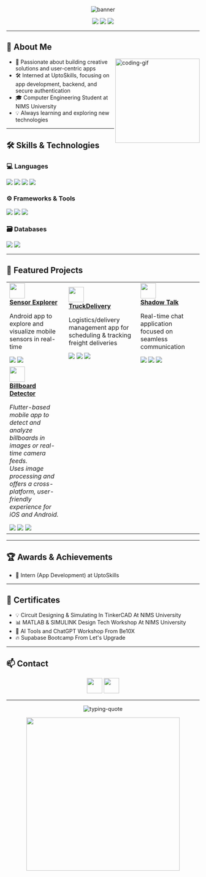 <!-- Banner -->
<p align="center">
  <img src="https://capsule-render.vercel.app/api?type=waving&color=0:0175C2,100:02569B&height=180&section=header&text=Yash%20Jain&fontSize=48&fontAlign=50&desc=Aspiring%20Software%20Developer%20|%20Computer%20Engineering%20Student&descAlign=50&descSize=20&animation=fadeIn" alt="banner" />
</p>

<p align="center">
  <a href="https://github.com/Yashjain329" target="_blank"><img src="https://img.shields.io/badge/GitHub-Yashjain329-181717?style=for-the-badge&logo=github&logoColor=white" /></a>
  <a href="mailto:Yashjain9350@gmail.com"><img src="https://img.shields.io/badge/Email-Yashjain9350-D14836?style=for-the-badge&logo=gmail&logoColor=white" /></a>
  <a href="https://www.linkedin.com/in/yash-jain329/" target="_blank"><img src="https://img.shields.io/badge/LinkedIn-Yash%20Jain-0A66C2?style=for-the-badge&logo=linkedin&logoColor=white" /></a>
</p>

---

<!-- Animated About Me Section -->
## 🧠 About Me

<img align="right" src="https://media.giphy.com/media/qgQUggAC3Pfv687qPC/giphy.gif" width="220" alt="coding-gif" />

- 🚀 Passionate about building creative solutions and user-centric apps  
- 🛠️ Interned at UptoSkills, focusing on app development, backend, and secure authentication  
- 🎓 Computer Engineering Student at NIMS University  
- 💡 Always learning and exploring new technologies

---

## 🛠️ Skills & Technologies

### 💻 Languages
<span>
  <img src="https://img.shields.io/badge/Dart-0175C2?style=for-the-badge&logo=dart&logoColor=white" />
  <img src="https://img.shields.io/badge/HTML5-E34F26?style=for-the-badge&logo=html5&logoColor=white" />
  <img src="https://img.shields.io/badge/CSS3-1572B6?style=for-the-badge&logo=css3&logoColor=white" />
  <img src="https://img.shields.io/badge/Python-3776AB?style=for-the-badge&logo=python&logoColor=white" />
</span>

### ⚙️ Frameworks & Tools
<span>
  <img src="https://img.shields.io/badge/Flutter-02569B?style=for-the-badge&logo=flutter&logoColor=white" />
  <img src="https://img.shields.io/badge/Android_Studio-3DDC84?style=for-the-badge&logo=android-studio&logoColor=white" />
  <img src="https://img.shields.io/badge/Supabase-3700B3?style=for-the-badge&logo=supabase&logoColor=white" />
</span>

### 🗃️ Databases
<span>
  <img src="https://img.shields.io/badge/MySQL-4479A1?style=for-the-badge&logo=mysql&logoColor=white" />
  <img src="https://img.shields.io/badge/PostgreSQL-316192?style=for-the-badge&logo=postgresql&logoColor=white" />
</span>

---

## 🚀 Featured Projects

<table>
  <tr>
    <td>
      <a href="https://github.com/Yashjain329/Sensor-Explorer" target="_blank">
        <img src="https://img.icons8.com/fluency/96/sensor.png" width="40" /><br/>
        <b>Sensor Explorer</b>
      </a>
      <p>Android app to explore and visualize mobile sensors in real-time</p>
      <img src="https://img.shields.io/badge/Android%20Studio-3DDC84?logo=android-studio&logoColor=white&style=flat-square"/>
      <img src="https://img.shields.io/badge/Flutter-02569B?logo=flutter&logoColor=white&style=flat-square"/>
    </td>
    <td>
      <a href="https://github.com/Yashjain329/TruckDelivery" target="_blank">
        <img src="https://img.icons8.com/fluency/96/delivery.png" width="40" /><br/>
        <b>TruckDelivery</b>
      </a>
      <p>Logistics/delivery management app for scheduling & tracking freight deliveries</p>
      <img src="https://img.shields.io/badge/Android%20Studio-3DDC84?logo=android-studio&logoColor=white&style=flat-square"/>
      <img src="https://img.shields.io/badge/Flutter-02569B?logo=flutter&logoColor=white&style=flat-square"/>
      <img src="https://img.shields.io/badge/Dart-0175C2?logo=dart&logoColor=white&style=flat-square"/>
    </td>
    <td>
      <a href="https://github.com/Yashjain329/Shadow-Talk" target="_blank">
        <img src="https://img.icons8.com/fluency/96/chat.png" width="40" /><br/>
        <b>Shadow Talk</b>
      </a>
      <p>Real-time chat application focused on seamless communication</p>
      <img src="https://img.shields.io/badge/Android%20Studio-3DDC84?logo=android-studio&logoColor=white&style=flat-square"/>
      <img src="https://img.shields.io/badge/Flutter-02569B?logo=flutter&logoColor=white&style=flat-square"/>
      <img src="https://img.shields.io/badge/Supabase-3700B3?logo=supabase&logoColor=white&style=flat-square"/>
    </td>
  </tr>
  <tr>
    <td>
      <a href="https://github.com/Yashjain329/billboard_detector" target="_blank">
        <img src="https://img.icons8.com/fluency/96/billboard.png" width="40" /><br/>
        <b>Billboard Detector</b>
      </a>
      <p>
        <em>Flutter-based mobile app to detect and analyze billboards in images or real-time camera feeds.<br>
        Uses image processing and offers a cross-platform, user-friendly experience for iOS and Android.</em>
      </p>
      <img src="https://img.shields.io/badge/Android%20Studio-3DDC84?logo=android-studio&logoColor=white&style=flat-square"/>
      <img src="https://img.shields.io/badge/Flutter-02569B?logo=flutter&logoColor=white&style=flat-square"/>
      <img src="https://img.shields.io/badge/Dart-0175C2?logo=dart&logoColor=white&style=flat-square"/>
    </td>
    <td></td>
    <td></td>
  </tr>
</table>

---

## 🏆 Awards & Achievements

- 🏅 Intern (App Development) at UptoSkills

---

## 📜 Certificates

- 💡 Circuit Designing & Simulating In TinkerCAD At NIMS University
- 📊 MATLAB & SIMULINK Design Tech Workshop At NIMS University
- 🤖 AI Tools and ChatGPT Workshop From Be10X
- 🔥 Supabase Bootcamp From Let's Upgrade

---

## 📫 Contact

<p align="center">
  <a href="https://www.linkedin.com/in/yash-jain329/" target="_blank"><img src="https://img.icons8.com/color/48/linkedin.png" width="40" /></a>
  <a href="mailto:Yashjain9350@gmail.com"><img src="https://img.icons8.com/color/48/gmail-new.png" width="40" /></a>
</p>

---

<!-- Fun Quote with animation -->
<p align="center">
  <img src="https://readme-typing-svg.demolab.com?font=Fira+Code&pause=100&width=405&lines=Code+is+like+humor.+When+you+have+to+explain+it%2C+it's+bad." alt="typing-quote" />
</p>

<!-- GitHub Stats Cards -->
<p align="center">
  <img src="https://github-readme-stats.vercel.app/api?username=Yashjain329&show_icons=true&theme=tokyonight&hide=stars" width="400"/>
</p>
